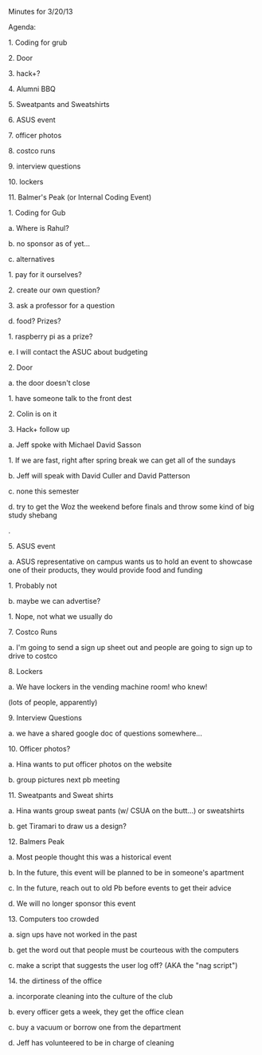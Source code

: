Minutes for 3/20/13

Agenda:

1\. Coding for grub

2\. Door

3\. hack+?

4\. Alumni BBQ

5\. Sweatpants and Sweatshirts

6\. ASUS event

7\. officer photos

8\. costco runs

9\. interview questions

10\. lockers

11\. Balmer's Peak (or Internal Coding Event)

1\. Coding for Gub

a\. Where is Rahul?

b\. no sponsor as of yet\...

c\. alternatives

1\. pay for it ourselves?

2\. create our own question?

3\. ask a professor for a question

d\. food? Prizes?

1\. raspberry pi as a prize?

e\. I will contact the ASUC about budgeting

2\. Door

a\. the door doesn\'t close

1\. have someone talk to the front dest

2\. Colin is on it

3\. Hack+ follow up

a\. Jeff spoke with Michael David Sasson

1\. If we are fast, right after spring break we can get all of the
sundays

b\. Jeff will speak with David Culler and David Patterson

c\. none this semester

d\. try to get the Woz the weekend before finals and throw some kind of
big study shebang

.

5\. ASUS event

a\. ASUS representative on campus wants us to hold an event to showcase
one of their products, they would provide food and funding

1\. Probably not

b\. maybe we can advertise?

1\. Nope, not what we usually do

7\. Costco Runs

a\. I'm going to send a sign up sheet out and people are going to sign up
to drive to costco

8\. Lockers

a\. We have lockers in the vending machine room! who knew!

(lots of people, apparently)

9\. Interview Questions

a\. we have a shared google doc of questions somewhere\...

10\. Officer photos?

a\. Hina wants to put officer photos on the website

b\. group pictures next pb meeting

11\. Sweatpants and Sweat shirts

a\. Hina wants group sweat pants (w/ CSUA on the butt\...) or sweatshirts

b\. get Tiramari to draw us a design?

12\. Balmers Peak

a\. Most people thought this was a historical event

b\. In the future, this event will be planned to be in someone's
apartment

c\. In the future, reach out to old Pb before events to get their advice

d\. We will no longer sponsor this event

13\. Computers too crowded

a\. sign ups have not worked in the past

b\. get the word out that people must be courteous with the computers

c\. make a script that suggests the user log off? (AKA the "nag script")

14\. the dirtiness of the office

a\. incorporate cleaning into the culture of the club

b\. every officer gets a week, they get the office clean

c\. buy a vacuum or borrow one from the department

d\. Jeff has volunteered to be in charge of cleaning
